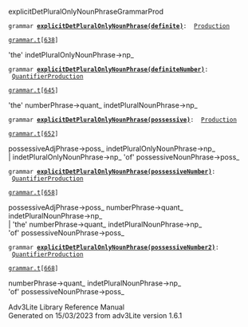 <span class="title">explicitDetPluralOnlyNounPhrase</span><span class="type">GrammarProd</span>

`grammar `**[`explicitDetPluralOnlyNounPhrase(definite)`](../object/explicitDetPluralOnlyNounPhrase(definite).html)**` :   `[`Production`](../object/Production.html)

[`grammar.t`](../file/grammar.t.html)`[`[`638`](../source/grammar.t.html#638)`]`

<div class="gramrule">

'the' indetPluralOnlyNounPhrase-\>np\_  

</div>

`grammar `**[`explicitDetPluralOnlyNounPhrase(definiteNumber)`](../object/explicitDetPluralOnlyNounPhrase(definiteNumber).html)**` :   `[`QuantifierProduction`](../object/QuantifierProduction.html)

[`grammar.t`](../file/grammar.t.html)`[`[`645`](../source/grammar.t.html#645)`]`

<div class="gramrule">

'the' numberPhrase-\>quant\_ indetPluralNounPhrase-\>np\_  

</div>

`grammar `**[`explicitDetPluralOnlyNounPhrase(possessive)`](../object/explicitDetPluralOnlyNounPhrase(possessive).html)**` :   `[`Production`](../object/Production.html)

[`grammar.t`](../file/grammar.t.html)`[`[`652`](../source/grammar.t.html#652)`]`

<div class="gramrule">

possessiveAdjPhrase-\>poss\_ indetPluralOnlyNounPhrase-\>np\_  
\| indetPluralOnlyNounPhrase-\>np\_ 'of' possessiveNounPhrase-\>poss\_  

</div>

`grammar `**[`explicitDetPluralOnlyNounPhrase(possessiveNumber)`](../object/explicitDetPluralOnlyNounPhrase(possessiveNumber).html)**` :   `[`QuantifierProduction`](../object/QuantifierProduction.html)

[`grammar.t`](../file/grammar.t.html)`[`[`658`](../source/grammar.t.html#658)`]`

<div class="gramrule">

possessiveAdjPhrase-\>poss\_ numberPhrase-\>quant\_
indetPluralNounPhrase-\>np\_  
\| 'the' numberPhrase-\>quant\_ indetPluralNounPhrase-\>np\_  
'of' possessiveNounPhrase-\>poss\_  

</div>

`grammar `**[`explicitDetPluralOnlyNounPhrase(possessiveNumber2)`](../object/explicitDetPluralOnlyNounPhrase(possessiveNumber2).html)**` :   `[`QuantifierProduction`](../object/QuantifierProduction.html)

[`grammar.t`](../file/grammar.t.html)`[`[`668`](../source/grammar.t.html#668)`]`

<div class="gramrule">

numberPhrase-\>quant\_ indetPluralNounPhrase-\>np\_  
'of' possessiveNounPhrase-\>poss\_  

</div>

<div class="ftr">

Adv3Lite Library Reference Manual  
Generated on 15/03/2023 from adv3Lite version 1.6.1

</div>

